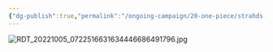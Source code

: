 ```yaml
---
{"dg-publish":true,"permalink":"/ongoing-campaign/20-one-piece/strahds-lieutenants/the-puppet-master/"}
---
```


![RDT_20221005_0722516631634446686491796.jpg](/img/user/Resources/Images/RDT_20221005_0722516631634446686491796.jpg)